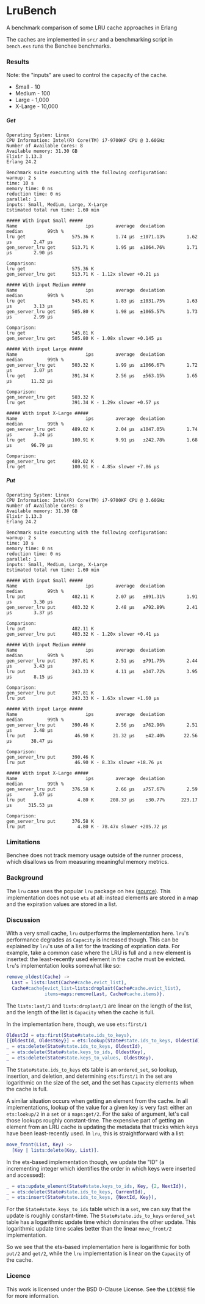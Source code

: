 # LruBench

A benchmark comparison of some LRU cache approaches in Erlang

The caches are implemented in `src/` and a benchmarking script in `bench.exs`
runs the Benchee benchmarks.

### Results

Note: the "inputs" are used to control the capacity of the cache.

* Small - 10
* Medium - 100
* Large - 1,000
* X-Large - 10,000

##### Get

```
Operating System: Linux
CPU Information: Intel(R) Core(TM) i7-9700KF CPU @ 3.60GHz
Number of Available Cores: 8
Available memory: 31.30 GB
Elixir 1.13.3
Erlang 24.2

Benchmark suite executing with the following configuration:
warmup: 2 s
time: 10 s
memory time: 0 ns
reduction time: 0 ns
parallel: 1
inputs: Small, Medium, Large, X-Large
Estimated total run time: 1.60 min

##### With input Small #####
Name                         ips        average  deviation         median         99th %
lru get                 575.36 K        1.74 μs  ±1071.13%        1.62 μs        2.47 μs
gen_server_lru get      513.71 K        1.95 μs  ±1064.76%        1.71 μs        2.90 μs

Comparison: 
lru get                 575.36 K
gen_server_lru get      513.71 K - 1.12x slower +0.21 μs

##### With input Medium #####
Name                         ips        average  deviation         median         99th %
lru get                 545.81 K        1.83 μs  ±1031.75%        1.63 μs        3.13 μs
gen_server_lru get      505.80 K        1.98 μs  ±1065.57%        1.73 μs        2.99 μs

Comparison: 
lru get                 545.81 K
gen_server_lru get      505.80 K - 1.08x slower +0.145 μs

##### With input Large #####
Name                         ips        average  deviation         median         99th %
gen_server_lru get      503.32 K        1.99 μs  ±1066.67%        1.72 μs        3.07 μs
lru get                 391.34 K        2.56 μs   ±563.15%        1.65 μs       11.32 μs

Comparison: 
gen_server_lru get      503.32 K
lru get                 391.34 K - 1.29x slower +0.57 μs

##### With input X-Large #####
Name                         ips        average  deviation         median         99th %
gen_server_lru get      489.02 K        2.04 μs  ±1047.05%        1.74 μs        3.24 μs
lru get                 100.91 K        9.91 μs   ±242.78%        1.68 μs       96.79 μs

Comparison: 
gen_server_lru get      489.02 K
lru get                 100.91 K - 4.85x slower +7.86 μs
```

##### Put

```
Operating System: Linux
CPU Information: Intel(R) Core(TM) i7-9700KF CPU @ 3.60GHz
Number of Available Cores: 8
Available memory: 31.30 GB
Elixir 1.13.3
Erlang 24.2

Benchmark suite executing with the following configuration:
warmup: 2 s
time: 10 s
memory time: 0 ns
reduction time: 0 ns
parallel: 1
inputs: Small, Medium, Large, X-Large
Estimated total run time: 1.60 min

##### With input Small #####
Name                         ips        average  deviation         median         99th %
lru put                 482.11 K        2.07 μs   ±891.31%        1.91 μs        3.30 μs
gen_server_lru put      403.32 K        2.48 μs   ±792.89%        2.41 μs        3.37 μs

Comparison: 
lru put                 482.11 K
gen_server_lru put      403.32 K - 1.20x slower +0.41 μs

##### With input Medium #####
Name                         ips        average  deviation         median         99th %
gen_server_lru put      397.81 K        2.51 μs   ±791.75%        2.44 μs        3.43 μs
lru put                 243.33 K        4.11 μs   ±347.72%        3.95 μs        8.15 μs

Comparison: 
gen_server_lru put      397.81 K
lru put                 243.33 K - 1.63x slower +1.60 μs

##### With input Large #####
Name                         ips        average  deviation         median         99th %
gen_server_lru put      390.46 K        2.56 μs   ±762.96%        2.51 μs        3.48 μs
lru put                  46.90 K       21.32 μs    ±42.40%       22.56 μs       38.47 μs

Comparison: 
gen_server_lru put      390.46 K
lru put                  46.90 K - 8.33x slower +18.76 μs

##### With input X-Large #####
Name                         ips        average  deviation         median         99th %
gen_server_lru put      376.58 K        2.66 μs   ±757.67%        2.59 μs        3.67 μs
lru put                   4.80 K      208.37 μs    ±30.77%      223.17 μs      315.53 μs

Comparison: 
gen_server_lru put      376.58 K
lru put                   4.80 K - 78.47x slower +205.72 μs
```

### Limitations

Benchee does not track memory usage outside of the runner process, which
disallows us from measuring meaningful memory metrics.

### Background

The `lru` case uses the popular `lru` package on hex
([source](https://gitlab.com/barrel-db/erlang-lru/-/tree/master)). This
implementation does not use `ets` at all: instead elements are stored in
a map and the expiration values are stored in a list.

### Discussion

With a very small cache, `lru` outperforms the implementation here.
`lru`'s performance degrades as `Capacity` is increased though. This can
be explained by `lru`'s use of a list for the tracking of expriation data.
For example, take a common case where the LRU is full and a new element is
inserted: the least-recently used element in the cache must be evicted.
`lru`'s implementation looks somewhat like so:

```erl
remove_oldest(Cache) ->
  Last = lists:last(Cache#cache.evict_list),
  Cache#cache{evict_list=lists:droplast(Cache#cache.evict_list),
              items=maps:remove(Last, Cache#cache.items)}.
```

The `lists:last/1` and `lists:droplast/1` are linear on the length of the
list, and the length of the list is `Capacity` when the cache is full.

In the implementation here, though, we use `ets:first/1`

```erl
OldestId = ets:first(State#state.ids_to_keys),
[{OldestId, OldestKey}] = ets:lookup(State#state.ids_to_keys, OldestId),
_ = ets:delete(State#state.ids_to_keys, OldestId),
_ = ets:delete(State#state.keys_to_ids, OldestKey),
_ = ets:delete(State#state.keys_to_values, OldestKey),
```

The `State#state.ids_to_keys` ets table is an `ordered_set`, so lookup,
insertion, and deletion, and determining `ets:first/1` in the set are
logarithmic on the size of the set, and the set has `Capacity` elements
when the cache is full.

A similar situation occurs when getting an element from the cache. In
all implementations, lookup of the value for a given key is very fast:
either an `ets:lookup/2` in a `set` or a `maps:get/2`. For the sake
of argument, let's call those lookups roughly constant-time. The expensive
part of getting an element from an LRU cache is updating the metadata
that tracks which keys have been least-recently used. In `lru`, this
is straightforward with a list:

```erl
move_front(List, Key) ->
  [Key | lists:delete(Key, List)].
```

In the ets-based implementation though, we update the "ID" (a
incrementing integer which identifies the order in which keys were
inserted and accessed):

```erl
_ = ets:update_element(State#state.keys_to_ids, Key, {2, NextId}),
_ = ets:delete(State#state.ids_to_keys, CurrentId),
_ = ets:insert(State#state.ids_to_keys, {NextId, Key}),
```

For the `State#state.keys_to_ids` table which is a `set`, we can say that the
update is roughly constant-time. The `State#state.ids_to_keys` `ordered_set`
table has a logarithmic update time which dominates the other update. This
logarithmic update time scales better than the linear `move_front/2`
implementation.

So we see that the ets-based implementation here is logarithmic for both
`put/2` and `get/2`, while the `lru` implementation is linear on the
`Capacity` of the cache.

### Licence

This work is licensed under the BSD 0-Clause License. See the `LICENSE` file
for more information.
